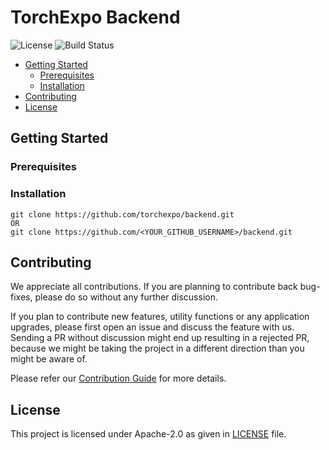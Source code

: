 # TorchExpo Backend

<img src="https://img.shields.io/github/license/torchexpo/backend?style=flat-square"
   alt="License">
<img src="https://img.shields.io/travis/torchexpo/backend?style=flat-square" alt="Build Status">

- [Getting Started](#getting-started)
  - [Prerequisites](#prerequisites)
  - [Installation](#installation)
- [Contributing](#contributing)
- [License](#license)

## Getting Started

### Prerequisites

### Installation

```shell script
git clone https://github.com/torchexpo/backend.git
OR
git clone https://github.com/<YOUR_GITHUB_USERNAME>/backend.git
```

## Contributing

We appreciate all contributions. If you are planning to contribute back bug-fixes, please do so
without any further discussion.

If you plan to contribute new features, utility functions or any application upgrades, please first
open an issue and discuss the feature with us. Sending a PR without discussion might end up
resulting in a rejected PR, because we might be taking the project in a different direction
than you might be aware of.

Please refer our [Contribution Guide](CONTRIBUTING.md) for more details.

## License

This project is licensed under Apache-2.0 as given in [LICENSE](LICENSE) file.
